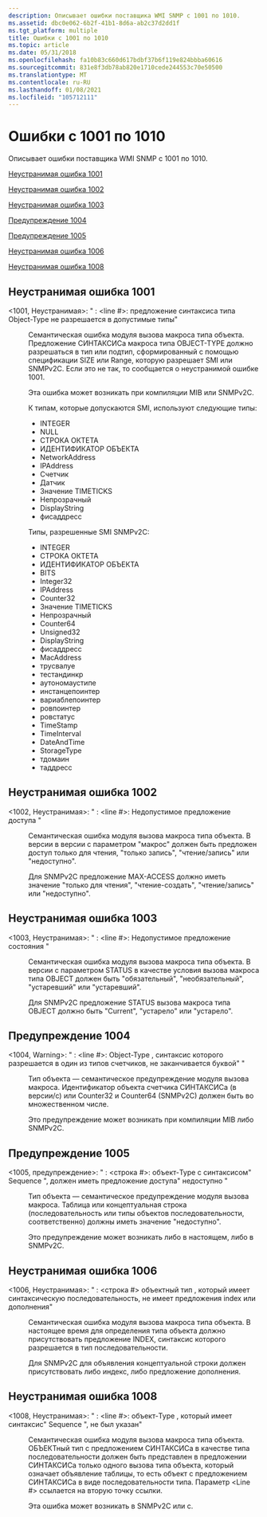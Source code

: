 ```yaml
---
description: Описывает ошибки поставщика WMI SNMP с 1001 по 1010.
ms.assetid: dbc0e062-6b2f-41b1-8d6a-ab2c37d2dd1f
ms.tgt_platform: multiple
title: Ошибки с 1001 по 1010
ms.topic: article
ms.date: 05/31/2018
ms.openlocfilehash: fa10b83c660d617bdbf37b6f119e824bbba60616
ms.sourcegitcommit: 831e8f3db78ab820e1710cede244553c70e50500
ms.translationtype: MT
ms.contentlocale: ru-RU
ms.lasthandoff: 01/08/2021
ms.locfileid: "105712111"
---
```

# <a name="errors-1001-through-1010"></a>Ошибки с 1001 по 1010

Описывает ошибки поставщика WMI SNMP с 1001 по 1010.

[Неустранимая ошибка 1001](#fatal-error-1001)

[Неустранимая ошибка 1002](#fatal-error-1002)

[Неустранимая ошибка 1003](#fatal-error-1003)

[Предупреждение 1004](#warning-1004)

[Предупреждение 1005](#warning-1005)

[Неустранимая ошибка 1006](#fatal-error-1006)

[Неустранимая ошибка 1008](#fatal-error-1008)

## <a name="fatal-error-1001"></a>Неустранимая ошибка 1001

<dl> <dt>

<span id="_1001__Fatal_____fileName___line____SYNTAX_clause_of_OBJECT-TYPE_does_not_resolve_to_allowed_types_"></span><span id="_1001__fatal_____filename___line____syntax_clause_of_object-type_does_not_resolve_to_allowed_types_"></span><span id="_1001__FATAL_____FILENAME___LINE____SYNTAX_CLAUSE_OF_OBJECT-TYPE_DOES_NOT_RESOLVE_TO_ALLOWED_TYPES_"></span><1001, Неустранимая>: " <fileName> : <line \#>: предложение синтаксиса типа Object-Type не разрешается в допустимые типы"
</dt> <dd>

Семантическая ошибка модуля вызова макроса типа объекта. Предложение СИНТАКСИСа макроса типа OBJECT-TYPE должно разрешаться в тип или подтип, сформированный с помощью спецификации SIZE или Range, которую разрешает SMI или SNMPv2C. Если это не так, то сообщается о неустранимой ошибке 1001.

Эта ошибка может возникать при компиляции MIB или SNMPv2C.

К типам, которые допускаются SMI, используют следующие типы:

-   INTEGER
-   NULL
-   СТРОКА ОКТЕТА
-   ИДЕНТИФИКАТОР ОБЪЕКТА
-   NetworkAddress
-   IPAddress
-   Счетчик
-   Датчик
-   Значение TIMETICKS
-   Непрозрачный
-   DisplayString
-   фисаддресс

Типы, разрешенные SMI SNMPv2C:

-   INTEGER
-   СТРОКА ОКТЕТА
-   ИДЕНТИФИКАТОР ОБЪЕКТА
-   BITS
-   Integer32
-   IPAddress
-   Counter32
-   Значение TIMETICKS
-   Непрозрачный
-   Counter64
-   Unsigned32
-   DisplayString
-   фисаддресс
-   MacAddress
-   трусвалуе
-   тестандинкр
-   аутономаустипе
-   инстанцепоинтер
-   вариаблепоинтер
-   ровпоинтер
-   ровстатус
-   TimeStamp
-   TimeInterval
-   DateAndTime
-   StorageType
-   тдомаин
-   таддресс

</dd> </dl>

## <a name="fatal-error-1002"></a>Неустранимая ошибка 1002

<dl> <dt>

<span id="_1002__Fatal_____fileName___line____Invalid_ACCESS_clause__clause__"></span><span id="_1002__fatal_____filename___line____invalid_access_clause__clause__"></span><span id="_1002__FATAL_____FILENAME___LINE____INVALID_ACCESS_CLAUSE__CLAUSE__"></span><1002, Неустранимая>: " <fileName> : <line \#>: Недопустимое предложение доступа <clause> "
</dt> <dd>

Семантическая ошибка модуля вызова макроса типа объекта. В версии в версии с параметром "макрос" должен быть предложен доступ только для чтения, "только запись", "чтение/запись" или "недоступно".

Для SNMPv2C предложение MAX-ACCESS должно иметь значение "только для чтения", "чтение-создать", "чтение/запись" или "недоступно".

</dd> </dl>

## <a name="fatal-error-1003"></a>Неустранимая ошибка 1003

<dl> <dt>

<span id="_1003__Fatal_____fileName___line____Invalid_STATUS_clause__clause__"></span><span id="_1003__fatal_____filename___line____invalid_status_clause__clause__"></span><span id="_1003__FATAL_____FILENAME___LINE____INVALID_STATUS_CLAUSE__CLAUSE__"></span><1003, Неустранимая>: " <fileName> : <line \#>: Недопустимое предложение состояния <clause> "
</dt> <dd>

Семантическая ошибка модуля вызова макроса типа объекта. В версии с параметром STATUS в качестве условия вызова макроса типа OBJECT должен быть "обязательный", "необязательный", "устаревший" или "устаревший".

Для SNMPv2C предложение STATUS вызова макроса типа OBJECT должно быть "Current", "устарело" или "устарело".

</dd> </dl>

## <a name="warning-1004"></a>Предупреждение 1004

<dl> <dt>

<span id="_1004__Warning_____fileName___line____OBJECT-TYPE__identifier___whose_syntax_resolves_to_one_of_the_Counter_types_does_not_end_with_the_letter__s___"></span><span id="_1004__warning_____filename___line____object-type__identifier___whose_syntax_resolves_to_one_of_the_counter_types_does_not_end_with_the_letter__s___"></span><span id="_1004__WARNING_____FILENAME___LINE____OBJECT-TYPE__IDENTIFIER___WHOSE_SYNTAX_RESOLVES_TO_ONE_OF_THE_COUNTER_TYPES_DOES_NOT_END_WITH_THE_LETTER__S___"></span><1004, Warning>: " <fileName> : <line \#>: Object-Type <identifier> , синтаксис которого разрешается в один из типов счетчиков, не заканчивается буквой" "
</dt> <dd>

Тип объекта — семантическое предупреждение модуля вызова макроса. Идентификатор объекта счетчика СИНТАКСИСа (в версии/с) или Counter32 и Counter64 (SNMPv2C) должен быть во множественном числе.

Это предупреждение может возникать при компиляции MIB либо SNMPv2C.

</dd> </dl>

## <a name="warning-1005"></a>Предупреждение 1005

<dl> <dt>

<span id="_1005__Warning_____fileName___line____OBJECT-TYPE_with_SYNTAX__SEQUENCE_OF___should_have_an_ACCESS_clause__not-accessible_"></span><span id="_1005__warning_____filename___line____object-type_with_syntax__sequence_of___should_have_an_access_clause__not-accessible_"></span><span id="_1005__WARNING_____FILENAME___LINE____OBJECT-TYPE_WITH_SYNTAX__SEQUENCE_OF___SHOULD_HAVE_AN_ACCESS_CLAUSE__NOT-ACCESSIBLE_"></span><1005, предупреждение>: " <fileName> : <строка \#>: объект-Type с синтаксисом" Sequence ", должен иметь предложение доступа" недоступно "
</dt> <dd>

Тип объекта — семантическое предупреждение модуля вызова макроса. Таблица или концептуальная строка (последовательность или типы объектов последовательности, соответственно) должны иметь значение "недоступно".

Это предупреждение может возникать либо в настоящем, либо в SNMPv2C.

</dd> </dl>

## <a name="fatal-error-1006"></a>Неустранимая ошибка 1006

<dl> <dt>

<span id="_1006__Fatal_____fileName___line___OBJECT-TYPE__identifier___which_is_of_SYNTAX_SEQUENCE__does_not_have_an_INDEX_or_AUGMENTS_clause_"></span><span id="_1006__fatal_____filename___line___object-type__identifier___which_is_of_syntax_sequence__does_not_have_an_index_or_augments_clause_"></span><span id="_1006__FATAL_____FILENAME___LINE___OBJECT-TYPE__IDENTIFIER___WHICH_IS_OF_SYNTAX_SEQUENCE__DOES_NOT_HAVE_AN_INDEX_OR_AUGMENTS_CLAUSE_"></span><1006, Неустранимая>: " <fileName> : <строка \#> объектный тип <identifier> , который имеет синтаксическую последовательность, не имеет предложения index или дополнения"
</dt> <dd>

Семантическая ошибка модуля вызова макроса типа объекта. В настоящее время для определения типа объекта должно присутствовать предложение INDEX, синтаксис которого разрешается в тип последовательности.

Для SNMPv2C для объявления концептуальной строки должен присутствовать либо индекс, либо предложение дополнения.

</dd> </dl>

## <a name="fatal-error-1008"></a>Неустранимая ошибка 1008

<dl> <dt>

<span id="_1008__Fatal_____fileName___line____OBJECT-TYPE__identifier___which_is_of_SYNTAX__SEQUENCE__has_not_been_referenced_"></span><span id="_1008__fatal_____filename___line____object-type__identifier___which_is_of_syntax__sequence__has_not_been_referenced_"></span><span id="_1008__FATAL_____FILENAME___LINE____OBJECT-TYPE__IDENTIFIER___WHICH_IS_OF_SYNTAX__SEQUENCE__HAS_NOT_BEEN_REFERENCED_"></span><1008, Неустранимая>: " <fileName> : <line \#>: объект-Type <identifier> , который имеет синтаксис" Sequence ", не был указан"
</dt> <dd>

Семантическая ошибка модуля вызова макроса типа объекта. ОБЪЕКТный тип с предложением СИНТАКСИСа в качестве типа последовательности должен быть представлен в предложении СИНТАКСИСа только одного вызова типа объекта, который означает объявление таблицы, то есть объект с предложением СИНТАКСИСа в виде последовательности типа. Параметр <Line \#> ссылается на вторую точку ссылки.

Эта ошибка может возникать в SNMPv2C или с.

</dd> </dl>

 

 



